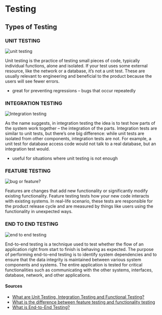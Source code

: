 # Testing

## Types of Testing

### UNIT TESTING
![unit testing](https://martinfowler.com/bliki/images/unitTest/sketch.png)

Unit testing is the practice of testing small pieces of code, typically individual functions, alone and isolated. If your test uses some external resource, like the network or a database, it’s not a unit test. These are usually relevant to engineering and beneficial to the product because the users will see fewer errors.
- great for preventing regressions – bugs that occur repeatedly


### INTEGRATION TESTING
![Integration testing](http://istqbexamcertification.com/wp-content/uploads/2012/01/What-is-IntegrationTesting.jpg)

As the name suggests, in integration testing the idea is to test how parts of the system work together – the integration of the parts. Integration tests are similar to unit tests, but there’s one big difference: while unit tests are isolated from other components, integration tests are not. For example, a unit test for database access code would not talk to a real database, but an integration test would.
- useful for situations where unit testing is not enough


### FEATURE TESTING
![bug or feature?](https://i.pinimg.com/736x/e6/97/cd/e697cd3fb8cea4f0a3a92657bd084987--software-bug-software-testing.jpg)

Features are changes that add new functionality or significantly modify existing functionality. Feature testing tests how your new code interacts with existing systems. In real-life scenario, these tests are responsible for the product release cycle and are measured by things like users using the functionality in unexpected ways.


### END TO END TESTING
![end to end testing](http://qatestlab.com/assets/End-to-end-Testing-1.png)

End-to-end testing is a technique used to test whether the flow of an application right from start to finish is behaving as expected. The purpose of performing end-to-end testing is to identify system dependencies and to ensure that the data integrity is maintained between various system components and systems.
The entire application is tested for critical functionalities such as communicating with the other systems, interfaces, database, network, and other applications.



#### Sources
- [What are Unit Testing, Integration Testing and Functional Testing?](https://codeutopia.net/blog/2015/04/11/what-are-unit-testing-integration-testing-and-functional-testing/)
- [What is the difference between feature testing and functionality testing](https://sqa.stackexchange.com/questions/9818/what-is-the-difference-between-feature-testing-and-functionality-testing)
- [What is End-to-End Testing?](https://www.tutorialspoint.com/software_testing_dictionary/end_to_end_testing.htm)
